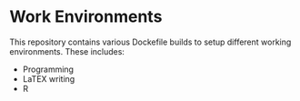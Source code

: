 # Work Environments

This repository contains various Dockefile builds to setup different working environments. These includes:
- Programming
- LaTEX writing
- R
  
